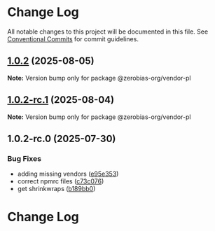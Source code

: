 # Change Log

All notable changes to this project will be documented in this file.
See [Conventional Commits](https://conventionalcommits.org) for commit guidelines.

## [1.0.2](https://github.com/zerobias-org/vendor/compare/@zerobias-org/vendor-pl@1.0.2-rc.1...@zerobias-org/vendor-pl@1.0.2) (2025-08-05)

**Note:** Version bump only for package @zerobias-org/vendor-pl





## [1.0.2-rc.1](https://github.com/zerobias-org/vendor/compare/@zerobias-org/vendor-pl@1.0.2-rc.0...@zerobias-org/vendor-pl@1.0.2-rc.1) (2025-08-04)

**Note:** Version bump only for package @zerobias-org/vendor-pl





## 1.0.2-rc.0 (2025-07-30)


### Bug Fixes

* adding missing vendors ([e95e353](https://github.com/zerobias-org/vendor/commit/e95e35309a1812973f4536f535eee460edc5414c))
* correct npmrc files ([c73c076](https://github.com/zerobias-org/vendor/commit/c73c0761e1e567cc0c2f0f8179725016d11caf8c))
* get shrinkwraps ([b189bb0](https://github.com/zerobias-org/vendor/commit/b189bb0cf53ad66427530ccc0eab7824527942d3))





# Change Log
